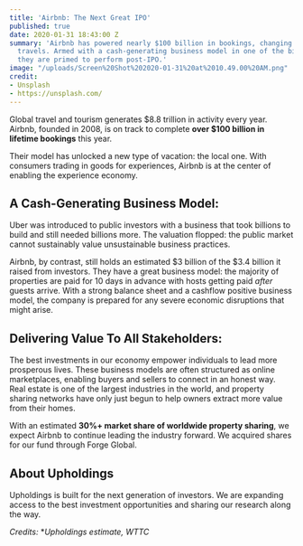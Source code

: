 ```yaml
---
title: 'Airbnb: The Next Great IPO'
published: true
date: 2020-01-31 18:43:00 Z
summary: 'Airbnb has powered nearly $100 billion in bookings, changing how the world
  travels. Armed with a cash-generating business model in one of the biggest industries,
  they are primed to perform post-IPO.'
image: "/uploads/Screen%20Shot%202020-01-31%20at%2010.49.00%20AM.png"
credit:
- Unsplash
- https://unsplash.com/
---
```


Global travel and tourism generates $8.8 trillion in activity every year. Airbnb, founded in 2008, is on track to complete **over $100 billion in lifetime bookings** this year.

Their model has unlocked a new type of vacation: the local one. With consumers trading in goods for experiences, Airbnb is at the center of enabling the experience economy.

## **A Cash-Generating Business Model:**

Uber was introduced to public investors with a business that took billions to build and still needed billions more. The valuation flopped: the public market cannot sustainably value unsustainable business practices.

Airbnb, by contrast, still holds an estimated $3 billion of the $3.4 billion it raised from investors. They have a great business model: the majority of properties are paid for 10 days in advance with hosts getting paid *after* guests arrive. With a strong balance sheet and a cashflow positive business model, the company is prepared for any severe economic disruptions that might arise.

## **Delivering Value To All Stakeholders:**

The best investments in our economy empower individuals to lead more prosperous lives. These business models are often structured as online marketplaces, enabling buyers and sellers to connect in an honest way. Real estate is one of the largest industries in the world, and property sharing networks have only just begun to help owners extract more value from their homes.

With an estimated **30%\+ market share of worldwide property sharing**, we expect Airbnb to continue leading the industry forward. We acquired shares for our fund through Forge Global.

## **About Upholdings**

Upholdings is built for the next generation of investors. We are expanding access to the best investment opportunities and sharing our research along the way.

*Credits:* \**Upholdings estimate, WTTC*
